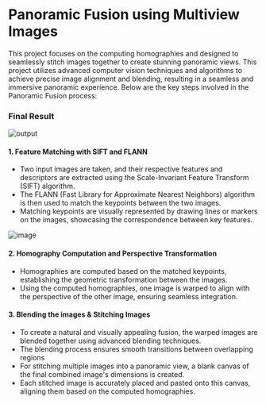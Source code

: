 # Panoramic Fusion using Multiview Images

This project focuses on the computing homographies and designed to seamlessly stitch images together to create stunning panoramic views. This project utilizes advanced computer vision techniques and algorithms to achieve precise image alignment and blending, resulting in a seamless and immersive panoramic experience. Below are the key steps involved in the Panoramic Fusion process:

### Final Result
![output](https://github.com/tathya7/Panormaic-Fusion/assets/105652825/26a6c34e-3933-4828-a7df-6ec0bb3c0b0c)




#### 1. Feature Matching with SIFT and FLANN

- Two input images are taken, and their respective features and descriptors are extracted using the Scale-Invariant Feature Transform (SIFT) algorithm.
- The FLANN (Fast Library for Approximate Nearest Neighbors) algorithm is then used to match the keypoints between the two images.
- Matching keypoints are visually represented by drawing lines or markers on the images, showcasing the correspondence between key features.

![image](https://github.com/tathya7/Panormaic-Fusion/assets/105652825/a52a84f1-d1ae-4011-be6f-e3691126d7a0)


#### 2. Homography Computation and Perspective Transformation

- Homographies are computed based on the matched keypoints, establishing the geometric transformation between the images.
- Using the computed homographies, one image is warped to align with the perspective of the other image, ensuring seamless integration.


#### 3. Blending the images & Stitching Images

- To create a natural and visually appealing fusion, the warped images are blended together using advanced blending techniques.
- The blending process ensures smooth transitions between overlapping regions
- For stitching multiple images into a panoramic view, a blank canvas of the final combined image's dimensions is created.
- Each stitched image is accurately placed and pasted onto this canvas, aligning them based on the computed homographies.



